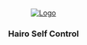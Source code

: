 <!-- PROJECT LOGO -->
<br />
<p align="center">
  <a href="https://github.com/vanityterrorist/vanity-sniper-self-control">
    <img src="https://cdn.discordapp.com/attachments/1416168574128750714/1416900177297408000/Adsz.png?ex=68c8869f&is=68c7351f&hm=8f217395a54894820747c8eef4e72ecf82361e1307a3ce7e5d79766eff7a3818&" alt="Logo">
  </a>

  <h3 align="center">Hairo Self Control</h3>
</p>
